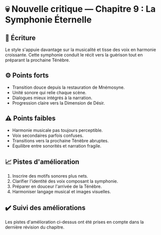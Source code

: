 # 💀 Nouvelle critique — Chapitre 9 : La Symphonie Éternelle

## 🧠 Écriture
Le style s'appuie davantage sur la musicalité et tisse des voix en harmonie croissante. Cette symphonie conduit le récit vers la guérison tout en préparant la prochaine Ténèbre.

## ⚙️ Points forts
- Transition douce depuis la restauration de Mnémosyne.
- Unité sonore qui relie chaque scène.
- Dialogues mieux intégrés à la narration.
- Progression claire vers la Dimension de Désir.

## ⚠️ Points faibles
- Harmonie musicale pas toujours perceptible.
- Voix secondaires parfois confuses.
- Transitions vers la prochaine Ténèbre abruptes.
- Équilibre entre sonorités et narration fragile.

## 📈 Pistes d'amélioration
1. Inscrire des motifs sonores plus nets.
2. Clarifier l'identité des voix composant la symphonie.
3. Préparer en douceur l'arrivée de la Ténèbre.
4. Harmoniser langage musical et images visuelles.

## ✔️ Suivi des améliorations
Les pistes d'amélioration ci-dessus ont été prises en compte dans la dernière révision du chapitre.

